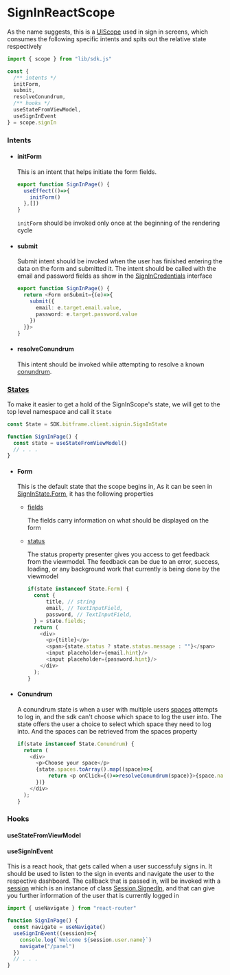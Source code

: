 # SignInReactScope

As the name suggests, this is a [UIScope](./UIScope.md) used in sign in screens, which consumes the following specific intents and spits out the relative state respectively

```typescript
import { scope } from "lib/sdk.js"

const {
  /** intents */
  initForm,
  submit,
  resolveConundrum,
  /** hooks */
  useStateFromViewModel,
  useSignInEvent
} = scope.signIn
```

### Intents

- #### initForm

  This is an intent that helps initiate the form fields.
  ```typescript
  export function SignInPage() {
    useEffect(()=>{
      initForm()
    },[])
  }
  ```

  `initForm` should be invoked only once at the beginning of the rendering cycle
- #### submit

  Submit intent should be invoked when the user has finished entering the data on the form and submitted it. The intent should be called with the email and password fields as show in
  the [SignInCredentials](../../../bitframe-authentication/services/client/core/src/jsMain/kotlin/bitframe/authentication/signin/exports/SignInCredentials.kt) interface
  ```typescript
  export function SignInPage() {
    return <Form onSubmit={(e)=>{
      submit({
        email: e.target.email.value,
        password: e.target.password.value
      })
    }}>
  }
  ```

- #### resolveConundrum

  This intent should be invoked while attempting to resolve a known [conundrum](#conundrum).

### [States](../../../bitframe-sdk/client/core/src/commonMain/kotlin/bitframe/authentication/signin/SignInState.kt)

To make it easier to get a hold of the SignInScope's state, we will get to the top level namespace and call it `State`

```typescript
const State = SDK.bitframe.client.signin.SignInState

function SignInPage() {
  const state = useStateFromViewModel()
  // . . .
}
```

- #### Form

  This is the default state that the scope begins in, As it can be seen in [SignInState.Form](../../../bitframe-sdk/client/core/src/commonMain/kotlin/bitframe/authentication/signin/SignInState.kt), it
  has the following properties

    - [fields](../../../../bitframe-sdk/client/core/src/commonMain/kotlin/bitframe/authentication/signin/SignInFormFields.kt)

      The fields carry information on what should be displayed on the form

    - [status](../../../../bitframe-utils/presenters/core/src/commonMain/kotlin/presenters/feedbacks/FormFeedback.kt)

      The status property presenter gives you access to get feedback from the viewmodel. The feedback can be due to an error, success, loading, or any background work that currently is being done by
      the viewmodel

      ```typescript     
      if(state instanceof State.Form) {
        const { 
            title, // string
            email, // TextInputField,
            password, // TextInputField, 
        } = state.fields;
        return (
          <div>
            <p>{title}</p>
            <span>{state.status ? state.status.message : ""}</span>
            <input placeholder={email.hint}/>
            <input placeholder={password.hint}/>
          </div>
        );
      }
      ```
- #### Conundrum
  A conundrum state is when a user with multiple users [spaces](../../../../bitframe-authentication/core/src/commonMain/kotlin/bitframe/authentication/spaces/Space.kt) attempts to log in, and the sdk
  can't choose which space to log the user into. The state offers the user a choice to select which space they need to log into. And the spaces can be retrieved from the spaces property

  ```typescript      
  if(state instanceof State.Conundrum) {
    return (
      <div>
        <p>Choose your space</p>
        {state.spaces.toArray().map((space)=>{
            return <p onClick={()=>resolveConundrum(space)}>{space.name}</p>
        })}
      </div>
    );
  }
  ```

### Hooks

#### useStateFromViewModel

#### useSignInEvent

This is a react hook, that gets called when a user successfuly signs in. It should be used to listen to the sign in events and navigate the user to the respective dashboard. The callback that is
passed in, will be invoked with a [session](../../../../bitframe-authentication/core/src/commonMain/kotlin/bitframe/authentication/signin/Session.kt) which is an instance of
class [Session.SignedIn](../../../../bitframe-authentication/core/src/commonMain/kotlin/bitframe/authentication/signin/Session.kt), and that can give you further information of the user that is
currently logged in

```typescript
import { useNavigate } from "react-router"

function SignInPage() {
  const navigate = useNavigate()
  useSignInEvent((session)=>{
    console.log(`Welcome ${session.user.name}`)
    navigate("/panel")
  })
  // . . .
}
```